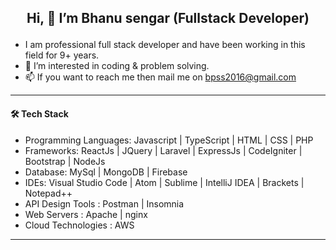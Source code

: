 ## <p align="center">  Hi, 👋 I’m Bhanu sengar (Fullstack Developer)</p>
- I am professional full stack developer and have been working in this field for 9+ years.
- 👀 I’m interested in coding & problem solving.
- 📫 If you want to reach me then mail me on bpss2016@gmail.com
----
#### :hammer_and_wrench: Tech Stack
- Programming Languages: Javascript | TypeScript | HTML | CSS | PHP 
- Frameworks: ReactJs | JQuery | Laravel | ExpressJs | CodeIgniter | Bootstrap | NodeJs
- Database: MySql | MongoDB | Firebase
- IDEs: Visual Studio Code | Atom | Sublime | IntelliJ IDEA | Brackets | Notepad++
- API Design Tools : Postman | Insomnia
- Web Servers : Apache | nginx
- Cloud Technologies : AWS
----
    

<!---
bhanusengar/bhanusengar is a ✨ special ✨ repository because its `README.md` (this file) appears on your GitHub profile.
You can click the Preview link to take a look at your changes.
--->
